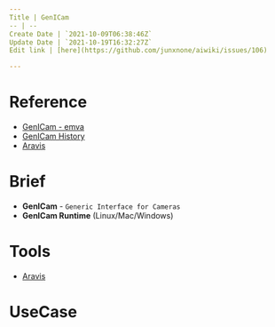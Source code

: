 ```yaml
---
Title | GenICam
-- | --
Create Date | `2021-10-09T06:38:46Z`
Update Date | `2021-10-19T16:32:27Z`
Edit link | [here](https://github.com/junxnone/aiwiki/issues/106)

---
```

# Reference
- [GenICam - emva](https://www.emva.org/standards-technology/genicam/introduction-new/)
- [GenICam History](https://www.emva.org/standards-technology/genicam/genicam-history/)
- [Aravis](https://github.com/AravisProject/aravis)

# Brief
- **GenICam** - `Generic Interface for Cameras`
- **GenICam Runtime** (Linux/Mac/Windows)

# Tools
- [Aravis](/Aravis)

# UseCase

